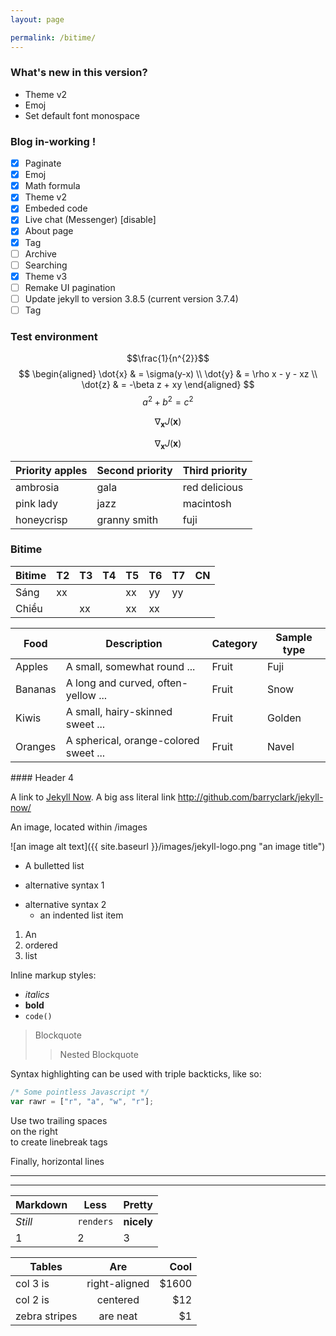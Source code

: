```yaml
---
layout: page

permalink: /bitime/
---
```

<!-- title: Bitime -->

### What's new in this version?
- Theme v2
- Emoj
- Set default font monospace

### Blog in-working !

- [x] Paginate
- [x] Emoj
- [x] Math formula
- [x] Theme v2
- [x] Embeded code
- [x] Live chat (Messenger) [disable]
- [x] About page
- [X] Tag
- [ ] Archive
- [ ] Searching
- [X] Theme v3
- [ ] Remake UI pagination
- [ ] Update jekyll to version 3.8.5 (current version 3.7.4)
- [ ] Tag

### Test environment

$$\frac{1}{n^{2}}$$
$$ \begin{aligned} \dot{x} & = \sigma(y-x) \\ \dot{y} & = \rho x - y - xz \\ \dot{z} & = -\beta z + xy \end{aligned} $$
$$a^2 + b^2 = c^2$$

$$ \nabla_\boldsymbol{x} J(\boldsymbol{x}) $$

$$ \nabla_\boldsymbol{x} J(\boldsymbol{x}) $$


| Priority apples | Second priority | Third priority |
|-------|--------|---------|
| ambrosia | gala | red delicious |
| pink lady | jazz | macintosh |
| honeycrisp | granny smith | fuji |

### Bitime

Bitime | T2 | T3 | T4 | T5 | T6 | T7 | CN               
------ | -- | -- | -- | -- | -- | -- | --
Sáng   | xx |    |    | xx | yy | yy |   
Chiều  |    | xx |    | xx | xx |    |   

<div class="datatable-begin"></div>

Food    | Description                           | Category | Sample type
------- | ------------------------------------- | -------- | -----------
Apples  | A small, somewhat round ...           | Fruit    | Fuji
Bananas | A long and curved, often-yellow ...   | Fruit    | Snow
Kiwis   | A small, hairy-skinned sweet ...      | Fruit    | Golden
Oranges | A spherical, orange-colored sweet ... | Fruit    | Navel

<div class="datatable-end"></div>
#### Header 4

A link to [Jekyll Now](http://github.com/barryclark/jekyll-now/). A big ass literal link <http://github.com/barryclark/jekyll-now/>

An image, located within /images

![an image alt text]({{ site.baseurl }}/images/jekyll-logo.png "an image title")

* A bulletted list
- alternative syntax 1
+ alternative syntax 2
  - an indented list item
  
<script src="https://gist.github.com/trungx/1f0c9e274e3f9c1f19698b539495f5af.js"></script>

1. An
2. ordered
3. list

<script async src="//jsfiddle.net/tahongtrung/vtj39zx4/embed/"></script>

Inline markup styles:

- _italics_
- **bold**
- `code()`

> Blockquote
>> Nested Blockquote

Syntax highlighting can be used with triple backticks, like so:

```javascript
/* Some pointless Javascript */
var rawr = ["r", "a", "w", "r"];
```

Use two trailing spaces  
on the right  
to create linebreak tags  

Finally, horizontal lines

----
****

Markdown | Less | Pretty
--- | --- | ---
*Still* | `renders` | **nicely**
1 | 2 | 3

| Tables        | Are           | Cool  |
| ------------- |:-------------:| -----:|
| col 3 is      | right-aligned | $1600 |
| col 2 is      | centered      |   $12 |
| zebra stripes | are neat      |    $1 |




